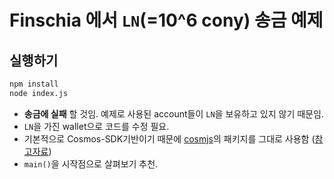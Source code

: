 # Finschia 에서 `LN`(=10^6 cony) 송금 예제

## 실행하기

```bash
npm install
node index.js
```

- **송금에 실패** 할 것임. 예제로 사용된 account들이 `LN`을 보유하고 있지 않기 때문임.
- `LN`을 가진 wallet으로 코드를 수정 필요.
- 기본적으로 Cosmos-SDK기반이기 때문에 [cosmjs](https://cosmos.github.io/cosmjs/)의 패키지를 그대로 사용함 ([참고자료](https://tutorials.cosmos.network/tutorials/7-cosmjs/))
- `main()`을 시작점으로 살펴보기 추천.

